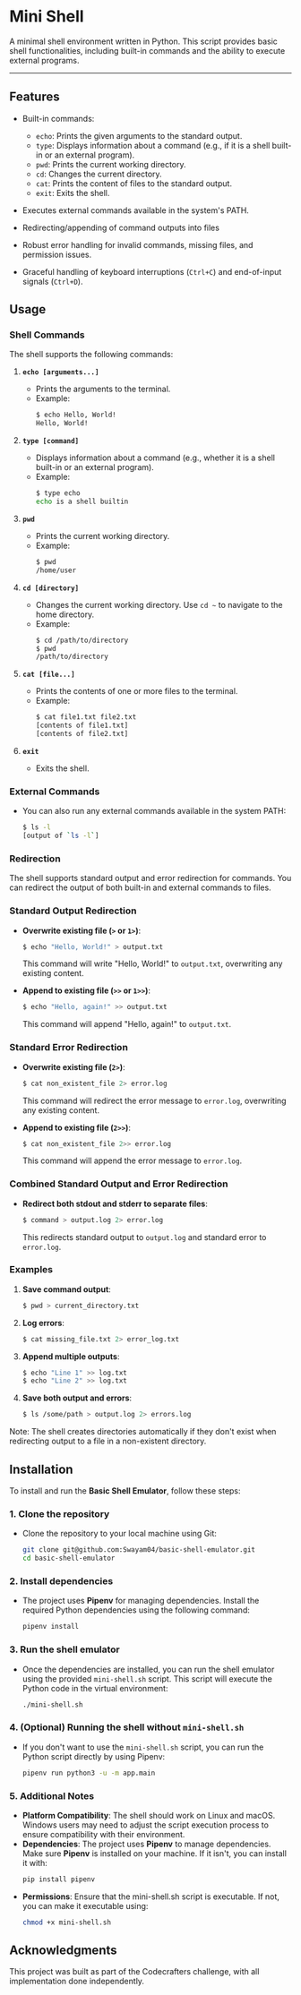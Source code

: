 # Mini Shell

A minimal shell environment written in Python. This script provides basic shell functionalities, including built-in commands and the ability to execute external programs.

---

## Features

- Built-in commands:
  - `echo`: Prints the given arguments to the standard output.
  - `type`: Displays information about a command (e.g., if it is a shell built-in or an external program).
  - `pwd`: Prints the current working directory.
  - `cd`: Changes the current directory.
  - `cat`: Prints the content of files to the standard output.
  - `exit`: Exits the shell.

- Executes external commands available in the system's PATH.
- Redirecting/appending of command outputs into files
- Robust error handling for invalid commands, missing files, and permission issues.
- Graceful handling of keyboard interruptions (`Ctrl+C`) and end-of-input signals (`Ctrl+D`).

## Usage

### Shell Commands

The shell supports the following commands:

1. **`echo [arguments...]`**
   - Prints the arguments to the terminal.
   - Example:
     ```bash
     $ echo Hello, World!
     Hello, World!
     ```

2. **`type [command]`**
   - Displays information about a command (e.g., whether it is a shell built-in or an external program).
   - Example:
     ```bash
     $ type echo
     echo is a shell builtin
     ```

3. **`pwd`**
   - Prints the current working directory.
   - Example:
     ```bash
     $ pwd
     /home/user
     ```

4. **`cd [directory]`**
   - Changes the current working directory. Use `cd ~` to navigate to the home directory.
   - Example:
     ```bash
     $ cd /path/to/directory
     $ pwd
     /path/to/directory
     ```

5. **`cat [file...]`**
   - Prints the contents of one or more files to the terminal.
   - Example:
     ```bash
     $ cat file1.txt file2.txt
     [contents of file1.txt]
     [contents of file2.txt]
     ```

6. **`exit`**
   - Exits the shell.

### External Commands

- You can also run any external commands available in the system PATH:
   ```bash
   $ ls -l
   [output of `ls -l`]
   ```

### Redirection

The shell supports standard output and error redirection for commands. You can redirect the output of both built-in and external commands to files.

### Standard Output Redirection

- **Overwrite existing file (`>` or `1>`)**:
  ```bash
  $ echo "Hello, World!" > output.txt
  ```
  This command will write "Hello, World!" to `output.txt`, overwriting any existing content.

- **Append to existing file (`>>` or `1>>`)**:
  ```bash
  $ echo "Hello, again!" >> output.txt
  ```
  This command will append "Hello, again!" to `output.txt`.

### Standard Error Redirection

- **Overwrite existing file (`2>`)**:
  ```bash
  $ cat non_existent_file 2> error.log
  ```
  This command will redirect the error message to `error.log`, overwriting any existing content.

- **Append to existing file (`2>>`)**:
  ```bash
  $ cat non_existent_file 2>> error.log
  ```
  This command will append the error message to `error.log`.

### Combined Standard Output and Error Redirection

- **Redirect both stdout and stderr to separate files**:
  ```bash
  $ command > output.log 2> error.log
  ```
  This redirects standard output to `output.log` and standard error to `error.log`.

### Examples

1. **Save command output**:
   ```bash
   $ pwd > current_directory.txt
   ```

2. **Log errors**:
   ```bash
   $ cat missing_file.txt 2> error_log.txt
   ```

3. **Append multiple outputs**:
   ```bash
   $ echo "Line 1" >> log.txt
   $ echo "Line 2" >> log.txt
   ```

4. **Save both output and errors**:
   ```bash
   $ ls /some/path > output.log 2> errors.log
   ```

Note: The shell creates directories automatically if they don't exist when redirecting output to a file in a non-existent directory.
  
## Installation

To install and run the **Basic Shell Emulator**, follow these steps:

### 1. Clone the repository

- Clone the repository to your local machine using Git:
   
   ```bash
   git clone git@github.com:Swayam04/basic-shell-emulator.git
   cd basic-shell-emulator
   ```

### 2. **Install dependencies**

- The project uses **Pipenv** for managing dependencies. Install the required Python dependencies using the following command:

   ```bash
   pipenv install
   ```
### 3. Run the shell emulator

- Once the dependencies are installed, you can run the shell emulator using the provided `mini-shell.sh` script. This script will execute the Python code in the virtual environment:

   ```bash
   ./mini-shell.sh
   ```
### 4. (Optional) Running the shell without `mini-shell.sh`

- If you don't want to use the `mini-shell.sh` script, you can run the Python script directly by using Pipenv:

   ```bash
   pipenv run python3 -u -m app.main
   ```

### 5. **Additional Notes**

- **Platform Compatibility**: The shell should work on Linux and macOS. Windows users may need to adjust the script execution process to ensure compatibility with their environment.
- **Dependencies**: The project uses **Pipenv** to manage dependencies. Make sure **Pipenv** is installed on your machine. If it isn't, you can install it with:
  ```bash
  pip install pipenv
  ```
- **Permissions**: Ensure that the mini-shell.sh script is executable. If not, you can make it executable using:
   ```bash
  chmod +x mini-shell.sh
   ```
## Acknowledgments
This project was built as part of the Codecrafters challenge, with all implementation done independently.

  
